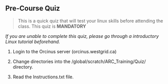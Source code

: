 ## Pre-Course Quiz
> This is a quick quiz that will test your linux skills before attending the class.  This quiz is __**MANDATORY**__

*If you are unable to complete this quiz, please go through a introductory Linux tutorial beforehand.*

1. Login to the Orcinus server (orcinus.westgrid.ca)

2. Change directories into the /global/scratch/ARC_Training/Quiz/ directory.

3. Read the Instructions.txt file.




